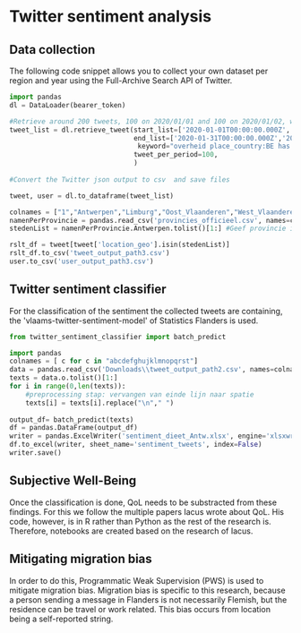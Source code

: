 # Twitter sentiment analysis 
## Data collection 
The following code snippet allows you to collect your own dataset per region and year using the Full-Archive Search API of Twitter.
```python
import pandas
dl = DataLoader(bearer_token)   

#Retrieve around 200 tweets, 100 on 2020/01/01 and 100 on 2020/01/02, written in English
tweet_list = dl.retrieve_tweet(start_list=['2020-01-01T00:00:00.000Z','2020-02-01T00:00:00.000Z'],
                               end_list=['2020-01-31T00:00:00.000Z','2020-02-28T00:00:00.000Z'],
                                keyword="overheid place_country:BE has:geo lang:nl",
                               tweet_per_period=100, 
                               )
                               
#Convert the Twitter json output to csv  and save files 

tweet, user = dl.to_dataframe(tweet_list)

colnames = ["1","Antwerpen","Limburg","Oost_Vlaanderen","West_Vlaanderen","Vlaams_Brabant","Brussel"]
namenPerProvincie = pandas.read_csv('provincies_officieel.csv', names=colnames) 
stedenList = namenPerProvincie.Antwerpen.tolist()[1:] #Geef provincie in

rslt_df = tweet[tweet['location_geo'].isin(stedenList)]
rslt_df.to_csv('tweet_output_path3.csv')
user.to_csv('user_output_path3.csv')

```
## Twitter sentiment classifier
For the classification of the sentiment the collected tweets are containing, the 'vlaams-twitter-sentiment-model' of Statistics Flanders is used.
```python
from twitter_sentiment_classifier import batch_predict

import pandas
colnames = [ c for c in "abcdefghujklmnopqrst"]
data = pandas.read_csv('Downloads\\tweet_output_path2.csv', names=colnames) #geef eigen doc in
texts = data.o.tolist()[1:]
for i in range(0,len(texts)):
    #preprocessing stap: vervangen van einde lijn naar spatie
    texts[i] = texts[i].replace("\n"," ")
    
output_df= batch_predict(texts) 
df = pandas.DataFrame(output_df)
writer = pandas.ExcelWriter('sentiment_dieet_Antw.xlsx', engine='xlsxwriter') #geef eigen doc in
df.to_excel(writer, sheet_name='sentiment_tweets', index=False)
writer.save()
```

## Subjective Well-Being
Once the classification is done, QoL needs to be substracted from these findings. For this we follow the multiple papers Iacus wrote about QoL. His code, however, is in R rather than Python as the rest of the research is. Therefore, notebooks are created based on the research of Iacus.

## Mitigating migration bias
In order to do this, Programmatic Weak Supervision (PWS) is used to mitigate migration bias. Migration bias is specific to this research, because a person sending a message in Flanders is not necessarily Flemish, but the residence can be travel or work related. This bias occurs from location being a self-reported string.  
